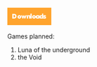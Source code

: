 [![Watch on GitHub](downloads.png)](https://broskibble.github.io/Downloads/)

  Games planned:
1. Luna of the underground
2. the Void
